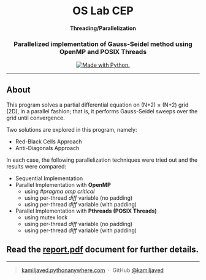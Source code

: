 
<h1 align="center">
  <br>
  OS Lab CEP
  <br>
</h1>

<h4 align="center">Threading/Parallelization</h4>
<h3 align="center"><b>Parallelized implementation of Gauss-Seidel 
method using OpenMP and POSIX Threads</b></h3>

<p></p>
<p align="center">

  <a href="#">
		<img src="https://forthebadge.com/images/badges/made-with-c.svg" alt=" Made with Python.">
  </a>

</p>

<hr>

## About

This program solves a partial differential equation on (N+2) × (N+2) grid (2D), in a parallel fashion; that is, it performs Gauss-Seidel sweeps over the grid until convergence.

Two solutions are explored in this program, namely:
* Red-Black Cells Approach
* Anti-Diagonals Approach

In each case, the following parallelization techniques were tried out and the results were compared:
* Sequential Implementation
* Parallel Implementation with <b>OpenMP</b>
  - using <i>#pragma omp critical</i>
  - using per-thread <i>diff</i> variable (no padding)
  - using per-thread <i>diff</i> variable (with padding)
* Parallel Implementation with <b>Pthreads (POSIX Threads)</b>
  - using mutex lock
  - using per-thread <i>diff</i> variable (no padding)
  - using per-thread <i>diff</i> variable (with padding)

<h2>Read the <a href="https://docs.google.com/viewer?url=https://github.com/kamiljaved98/OS-Lab_CEP/raw/master/report.pdf">report.pdf</a> document for further details.</h2>

---

> [kamiljaved.pythonanywhere.com](https://kamiljaved.pythonanywhere.com/) &nbsp;&middot;&nbsp;
> GitHub [@kamiljaved](https://github.com/kamiljaved)
